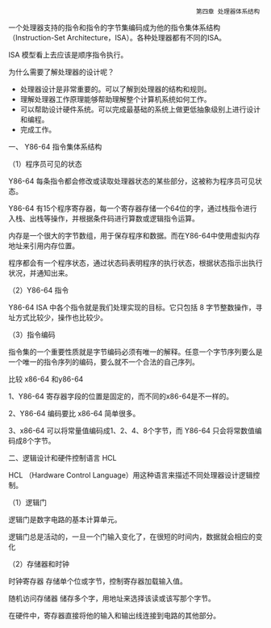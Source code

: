 														第四章 处理器体系结构

一个处理器支持的指令和指令的字节集编码成为他的指令集体系结构（Instruction-Set Architecture，ISA）。各种处理器都有不同的ISA。

ISA 模型看上去应该是顺序指令执行。

为什么需要了解处理器的设计呢？

- 处理器设计是非常重要的。可以了解到处理器的结构和规则。
- 理解处理器工作原理能够帮助理解整个计算机系统如何工作。
- 可以帮助设计硬件系统。可以完成最基础的系统上做更低抽象级别上进行设计和编程。
- 完成工作。

一、 Y86-64 指令集体系结构

（1）程序员可见的状态

Y86-64 每条指令都会修改或读取处理器状态的某些部分，这被称为程序员可见状态。

Y86-64 有15个程序寄存器，每一个寄存器存储一个64位的字，通过栈指令进行入栈、出栈等操作，并根据条件码进行算数或逻辑指令运算。

内存是一个很大的字节数组，用于保存程序和数据。而在Y86-64中使用虚拟内存地址来引用内存位置。

程序都会有一个程序状态，通过状态码表明程序的执行状态，根据状态指示出执行状况，并通知出来。

（2）Y86-64 指令

Y86-64 ISA 中各个指令就是我们处理实现的目标。它只包括 8 字节整数操作，寻址方式比较少，操作也比较少。

（3）指令编码

指令集的一个重要性质就是字节编码必须有唯一的解释。任意一个字节序列要么是一个唯一的指令序列的编码，要么就不一个合法的自己序列。

比较 x86-64 和y86-64

1、Y86-64 寄存器字段的位置是固定的，而不同的x86-64是不一样的。

2、Y86-64 编码要比 x86-64 简单很多。

3、x86-64 可以将常量值编码成1、2、4、8个字节，而 Y86-64 只会将常数值编码成8个字节。

二、逻辑设计和硬件控制语言 HCL

HCL （Hardware Control Language）用这种语言来描述不同处理器设计逻辑控制。

（1）逻辑门

逻辑门是数字电路的基本计算单元。

逻辑门总是活动的，一旦一个门输入变化了，在很短的时间内，数据就会相应的变化

（2）存储器和时钟

时钟寄存器 存储单个位或字节，控制寄存器加载输入值。

随机访问存储器 储存多个字，用地址来选择该读或该写那个字节。

在硬件中，寄存器直接将他的输入和输出线连接到电路的其他部分。